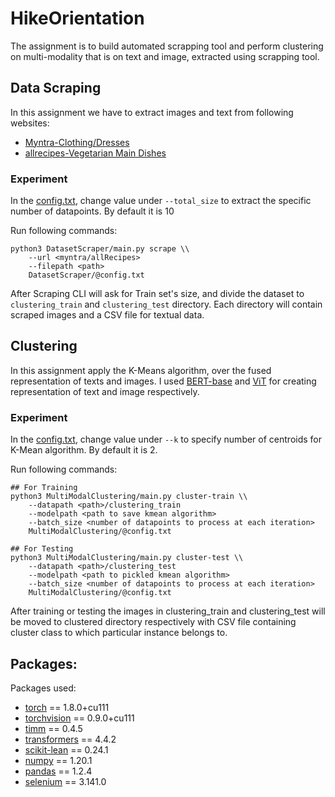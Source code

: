 # HikeOrientation

The assignment is to build automated scrapping tool and perform clustering on multi-modality that is on text and image, extracted using scrapping tool.

## Data Scraping 

In this assignment we have to extract images and text from following websites:

- [Myntra-Clothing/Dresses](https://www.myntra.com/dresses?f=Gender%3Amen%20women%2Cwomen)
- [allrecipes-Vegetarian Main Dishes](https://www.allrecipes.com/recipes/265/everyday-cooking/vegetarian/main-dishes/)

### Experiment
In the [config.txt](DatasetScraper/config.txt), change value under `--total_size` to extract the specific number of datapoints. By default it is 10

Run following commands:

```
python3 DatasetScraper/main.py scrape \\
	--url <myntra/allRecipes>
	--filepath <path>
	DatasetScraper/@config.txt
```

After Scraping CLI will ask for Train set's size, and divide the dataset to `clustering_train` and `clustering_test` directory. Each directory will contain scraped images and a CSV file for textual data.

## Clustering

In this assignment apply the K-Means algorithm, over the fused representation of texts and images. 
I used [BERT-base](https://arxiv.org/abs/1810.04805) and [ViT](https://arxiv.org/abs/2010.11929) for creating representation of text and image respectively.

### Experiment
In the [config.txt](MultiModalClustering/config.txt), change value under `--k` to specify number of centroids for K-Mean algorithm. By default it is 2.

Run following commands:

```
## For Training
python3 MultiModalClustering/main.py cluster-train \\
	--datapath <path>/clustering_train
	--modelpath <path to save kmean algorithm>
	--batch_size <number of datapoints to process at each iteration>
	MultiModalClustering/@config.txt
	
## For Testing
python3 MultiModalClustering/main.py cluster-test \\
	--datapath <path>/clustering_test
	--modelpath <path to pickled kmean algorithm>
	--batch_size <number of datapoints to process at each iteration>
	MultiModalClustering/@config.txt
```

After training or testing the images in clustering_train and clustering_test will be moved to clustered directory respectively with CSV file containing cluster class to which particular instance belongs to.

## Packages:
Packages used:

- [torch](https://pytorch.org/) == 1.8.0+cu111
- [torchvision](https://pytorch.org/vision/stable/index.html) == 0.9.0+cu111
- [timm](https://rwightman.github.io/pytorch-image-models/) == 0.4.5
- [transformers](https://huggingface.co/transformers/) == 4.4.2
- [scikit-lean](https://scikit-learn.org/) == 0.24.1
- [numpy](https://numpy.org/) == 1.20.1
- [pandas](https://pandas.pydata.org/) == 1.2.4
- [selenium](https://selenium-python.readthedocs.io/) == 3.141.0
